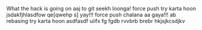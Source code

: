 What the hack is going on
aaj to git seekh loonga!
force push try karta hoon
jsdakfjhlasdfow qe[qwehp
s]
yay!!! force push chalana aa gaya!!!
ab rebasing try karta hoon
asdfasdf 
uiifx
fg fgdb
rvvbrb
brebr
hkjsjkcsdjkv
